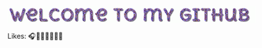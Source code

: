 ![Welcome to my GitHub](https://github.com/helen/helen/blob/trunk/welcome.gif)

Likes: 🎧👩🏻‍💻🏸🥏🚗

<!--
**ilavisharma/ilavisharma** is a ✨ _special_ ✨ repository because its `README.md` (this file) appears on your GitHub profile.

Here are some ideas to get you started:

- 🔭 I’m currently working on ...
- 🌱 I’m currently learning ...
- 👯 I’m looking to collaborate on ...
- 🤔 I’m looking for help with ...
- 💬 Ask me about ...
- 📫 How to reach me: ...
- 😄 Pronouns: ...
- ⚡ Fun fact: ...
-->
